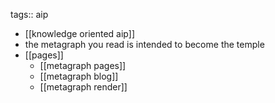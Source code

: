 tags:: aip

- [[knowledge oriented aip]]
- the metagraph you read is intended to become the temple
- [[pages]]
	- [[metagraph pages]]
	- [[metagraph blog]]
	- [[metagraph render]]